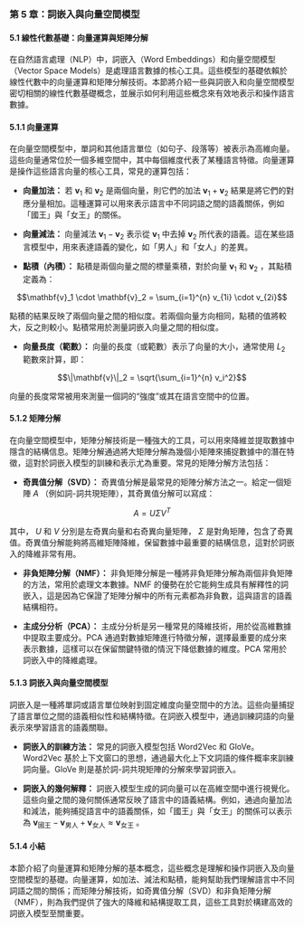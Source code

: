 ### **第 5 章：詞嵌入與向量空間模型**

#### **5.1 線性代數基礎：向量運算與矩陣分解**

在自然語言處理（NLP）中，詞嵌入（Word Embeddings）和向量空間模型（Vector Space Models）是處理語言數據的核心工具。這些模型的基礎依賴於線性代數中的向量運算和矩陣分解技術。本節將介紹一些與詞嵌入和向量空間模型密切相關的線性代數基礎概念，並展示如何利用這些概念來有效地表示和操作語言數據。

#### **5.1.1 向量運算**

在向量空間模型中，單詞和其他語言單位（如句子、段落等）被表示為高維向量。這些向量通常位於一個多維空間中，其中每個維度代表了某種語言特徵。向量運算是操作這些語言向量的核心工具，常見的運算包括：

- **向量加法：** 若  $`\mathbf{v}_1`$  和  $`\mathbf{v}_2`$  是兩個向量，則它們的加法  $`\mathbf{v}_1 + \mathbf{v}_2`$  結果是將它們的對應分量相加。這種運算可以用來表示語言中不同詞語之間的語義關係，例如「國王」與「女王」的關係。

- **向量減法：** 向量減法  $`\mathbf{v}_1 - \mathbf{v}_2`$  表示從  $`\mathbf{v}_1`$  中去掉  $`\mathbf{v}_2`$  所代表的語義。這在某些語言模型中，用來表達語義的變化，如「男人」和「女人」的差異。

- **點積（內積）：** 點積是兩個向量之間的標量乘積，對於向量  $`\mathbf{v}_1`$  和  $`\mathbf{v}_2`$ ，其點積定義為：
  
  
```math
\mathbf{v}_1 \cdot \mathbf{v}_2 = \sum_{i=1}^{n} v_{1i} \cdot v_{2i}
```


  點積的結果反映了兩個向量之間的相似度。若兩個向量方向相同，點積的值將較大，反之則較小。點積常用於測量詞嵌入向量之間的相似度。

- **向量長度（範數）：** 向量的長度（或範數）表示了向量的大小，通常使用  $`L_2`$  範數來計算，即：
  
  
```math
\|\mathbf{v}\|_2 = \sqrt{\sum_{i=1}^{n} v_i^2}
```


  向量的長度常常被用來測量一個詞的“強度”或其在語言空間中的位置。

#### **5.1.2 矩陣分解**

在向量空間模型中，矩陣分解技術是一種強大的工具，可以用來降維並提取數據中隱含的結構信息。矩陣分解通過將大矩陣分解為幾個小矩陣來捕捉數據中的潛在特徵，這對於詞嵌入模型的訓練和表示尤為重要。常見的矩陣分解方法包括：

- **奇異值分解（SVD）：** 奇異值分解是最常見的矩陣分解方法之一。給定一個矩陣  $`A`$ （例如詞-詞共現矩陣），其奇異值分解可以寫成：
  
  
```math
A = U \Sigma V^T
```


  其中， $`U`$  和  $`V`$  分別是左奇異向量和右奇異向量矩陣， $`\Sigma`$  是對角矩陣，包含了奇異值。奇異值分解能夠將高維矩陣降維，保留數據中最重要的結構信息，這對於詞嵌入的降維非常有用。

- **非負矩陣分解（NMF）：** 非負矩陣分解是一種將非負矩陣分解為兩個非負矩陣的方法，常用於處理文本數據。NMF 的優勢在於它能夠生成具有解釋性的詞嵌入，這是因為它保證了矩陣分解中的所有元素都為非負數，這與語言的語義結構相符。

- **主成分分析（PCA）：** 主成分分析是另一種常見的降維技術，用於從高維數據中提取主要成分。PCA 通過對數據矩陣進行特徵分解，選擇最重要的成分來表示數據，這樣可以在保留關鍵特徵的情況下降低數據的維度。PCA 常用於詞嵌入中的降維處理。

#### **5.1.3 詞嵌入與向量空間模型**

詞嵌入是一種將單詞或語言單位映射到固定維度向量空間中的方法。這些向量捕捉了語言單位之間的語義相似性和結構特徵。在詞嵌入模型中，通過訓練詞語的向量表示來學習語言的語義關聯。

- **詞嵌入的訓練方法：** 常見的詞嵌入模型包括 Word2Vec 和 GloVe。Word2Vec 基於上下文窗口的思想，通過最大化上下文詞語的條件概率來訓練詞向量。GloVe 則是基於詞-詞共現矩陣的分解來學習詞嵌入。

- **詞嵌入的幾何解釋：** 詞嵌入模型生成的詞向量可以在高維空間中進行視覺化。這些向量之間的幾何關係通常反映了語言中的語義結構。例如，通過向量加法和減法，能夠捕捉語言中的語義關係，如「國王」與「女王」的關係可以表示為  $`\mathbf{v}_{\text{國王}} - \mathbf{v}_{\text{男人}} + \mathbf{v}_{\text{女人}} \approx \mathbf{v}_{\text{女王}}`$ 。

#### **5.1.4 小結**

本節介紹了向量運算和矩陣分解的基本概念，這些概念是理解和操作詞嵌入及向量空間模型的基礎。向量運算，如加法、減法和點積，能夠幫助我們理解語言中不同詞語之間的關係；而矩陣分解技術，如奇異值分解（SVD）和非負矩陣分解（NMF），則為我們提供了強大的降維和結構提取工具，這些工具對於構建高效的詞嵌入模型至關重要。